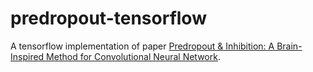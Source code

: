 # predropout-tensorflow
A tensorflow implementation of paper [Predropout & Inhibition: A Brain-Inspired Method for Convolutional Neural Network](https://www.semanticscholar.org/paper/Predropout-%26-Inhibition%3A-A-Brain-Inspired-Method-Chen-Du/f94d843152603d53e3e3a777a3892323d8a0ee0f#references).
